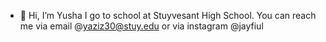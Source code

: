- 👋 Hi, I’m Yusha
      I go to school at Stuyvesant High School. You can reach me via email @yaziz30@stuy.edu or via instagram @jayfiul

<!---
Jayfiul/Jayfiul is a ✨ special ✨ repository because its `README.md` (this file) appears on your GitHub profile.
You can click the Preview link to take a look at your changes.
--->
